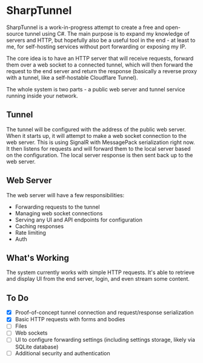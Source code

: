 # SharpTunnel
SharpTunnel is a work-in-progress attempt to create a free and open-source tunnel using C#. The main purpose is to expand my knowledge of servers and HTTP, but hopefully also be a useful tool in the end - at least to me, for self-hosting services without port forwarding or exposing my IP.

The core idea is to have an HTTP server that will receive requests, forward them over a web socket to a connected tunnel, which will then forward the request to the end server and return the response (basically a reverse proxy with a tunnel, like a self-hostable Cloudflare Tunnel).

The whole system is two parts - a public web server and tunnel service running inside your network.

## Tunnel
The tunnel will be configured with the address of the public web server. When it starts up, it will attempt to make a web socket connection to the web server. This is using SignalR with MessagePack serialization right now. It then listens for requests and will forward them to the local server based on the configuration. The local server response is then sent back up to the web server.

## Web Server
The web server will have a few responsibilities:
* Forwarding requests to the tunnel
* Managing web socket connections
* Serving any UI and API endpoints for configuration
* Caching responses
* Rate limiting
* Auth

## What's Working
The system currently works with simple HTTP requests. It's able to retrieve and display UI from the end server, login, and even stream some content.

## To Do
- [x] Proof-of-concept tunnel connection and request/response serialization
- [x] Basic HTTP requests with forms and bodies
- [ ] Files
- [ ] Web sockets
- [ ] UI to configure forwarding settings (including settings storage, likely via SQLite database)
- [ ] Additional security and authentication
